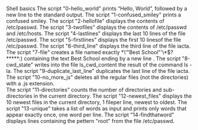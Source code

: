 Shell basics
The script "0-hello_world" prints “Hello, World”, followed by a new line to the standard output.
The script "1-confused_smiley" prints a confused smiley.
The script "2-hellofile" displays the contents of /etc/passwd.
The script "3-twofiles" displays the contents of /etc/passwd and /etc/hosts.
The script "4-lastlines" displays the last 10 lines of the file /etc/passwd.
The script "5-firstlines" displays the first 10 linesof the file /etc/passwd.
The script "6-third_line" displays the third line of the file iacta.
The script "7-file" creates a file named exactly \*\\'"Best School"\'\\*$\?\*\*\*\*\*:) containing the text Best School ending by a new line
.
The script "8-cwd_state" writes into the file ls_cwd_content the result of the command ls -la.
The script "9-duplicate_last_line" duplicates the last line of the file iacta.
The script "10-no_more_js" deletes all the regular files (not the directories) with a .js extension.   
The script "11-directories" counts the number of directories and sub-directories in the current directory.
The script "12-newest_files" displays the 10 newest files in the current directory, 1 fileper line, newest to oldest.
The script "13-unique" takes a list of words as input and prints only words that appear exactly once, one word per line.
The script "14-findthatword" displays lines containing the pettern "root" from the file /etc/passwd.  
